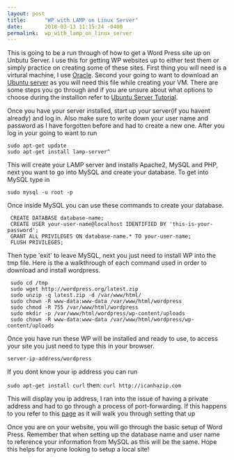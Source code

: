 ```yaml
---
layout: post
title:      "WP with LAMP on Linux Server"
date:       2018-03-13 11:15:24 -0400
permalink:  wp_with_lamp_on_linux_server
---
```



This is going to be a run through of how to get a Word Press site up on Unbutu Server. I use this for getting WP websites up to either test them or simply practice on creating some of these sites. First thing you will need is a virtural machine, I use [Oracle](https://www.virtualbox.org/). Second your going to want to download an [Ubuntu server](https://www.ubuntu.com/download/server) as you will need this file while creating your VM. There are some steps you go through and if you are unsure about what options to choose during the installion refer to [Ubuntu Server Tutorial](https://tutorials.ubuntu.com/tutorial/tutorial-install-ubuntu-server#0).

Once you have your server installed, start up your server(if you havent already) and log in. Also make sure to write down your user name and password as I have forgotten before and had to create a new one. After you log in your going to want to run

```
sudo apt-get update
sudo apt-get install lamp-server^ 
```

This will create your LAMP server and installs Apache2, MySQL and PHP, next you want to go into MySQL and create your database. To get into MySQL type in

`sudo mysql -u root -p`

Once inside MySQL you can use these commands to create your database.

```
 CREATE DATABASE database-name; 
 CREATE USER your-user-name@localhost IDENTIFIED BY 'this-is-your-password';
 GRANT ALL PRIVILEGES ON database-name.* TO your-user-name; 
 FLUSH PRIVILEGES;
```


Then type 'exit' to leave MySQL, next you just need to install WP into the tmp file. Here is the a walkthrough of each command used in order to download and install wordpress. 

```
 sudo cd /tmp
 sudo wget http://wordpress.org/latest.zip
 sudo unzip -q latest.zip -d /var/www/html/
 sudo chown -R www-data:www-data /var/www/html/wordpress
 sudo chmod -R 755 /var/www/html/wordpress
 sudo mkdir -p /var/www/html/wordpress/wp-content/uploads
 sudo chown -R www-data:www-data /var/www/html/wordpress/wp-content/uploads
 ```

Once you have run these WP will be installed and ready to use, to access your site you just need to type this in your browser.

`server-ip-address/wordpress`

If you dont know your ip address you can run

`sudo apt-get install curl`
then:
`curl http://icanhazip.com`
 
 This will display you ip address, I ran into the issue of having a private address and had to go through a process of port-forwarding. If this happens to you refer to this [page](https://www.digitalocean.com/community/tutorials/how-to-forward-ports-through-a-linux-gateway-with-iptables) as it will walk you through setting that up
 
 Once you are on your website, you will go through the basic setup of Word Press. Remember that when setting up the database name and user name to reference your information from MySQL as this will be the same. Hope this helps for anyone looking to setup a local site!

